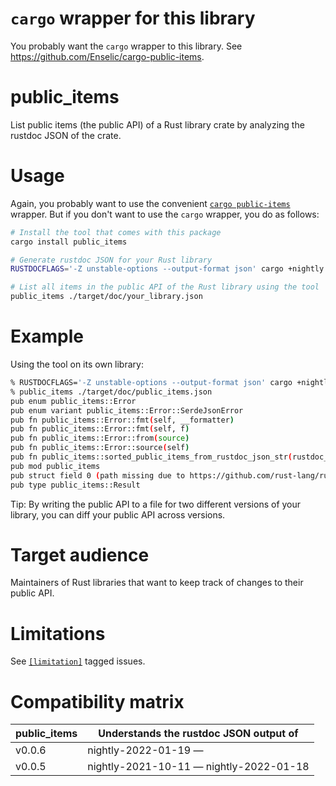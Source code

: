 # `cargo` wrapper for this library

You probably want the `cargo` wrapper to this library. See https://github.com/Enselic/cargo-public-items.

# public_items

List public items (the public API) of a Rust library crate by analyzing the rustdoc JSON of the crate.

# Usage

Again, you probably want to use the convenient [`cargo public-items`](https://crates.io/crates/cargo-public-items) wrapper. But if you don't want to use the `cargo` wrapper, you do as follows:

```bash
# Install the tool that comes with this package
cargo install public_items

# Generate rustdoc JSON for your Rust library
RUSTDOCFLAGS='-Z unstable-options --output-format json' cargo +nightly doc --lib --no-deps

# List all items in the public API of the Rust library using the tool
public_items ./target/doc/your_library.json
```

# Example

Using the tool on its own library:
```bash
% RUSTDOCFLAGS='-Z unstable-options --output-format json' cargo +nightly doc --lib --no-deps
% public_items ./target/doc/public_items.json
pub enum public_items::Error
pub enum variant public_items::Error::SerdeJsonError
pub fn public_items::Error::fmt(self, __formatter)
pub fn public_items::Error::fmt(self, f)
pub fn public_items::Error::from(source)
pub fn public_items::Error::source(self)
pub fn public_items::sorted_public_items_from_rustdoc_json_str(rustdoc_json_str)
pub mod public_items
pub struct field 0 (path missing due to https://github.com/rust-lang/rust/issues/92945)
pub type public_items::Result
```

Tip: By writing the public API to a file for two different versions of your library, you can diff your public API across versions.

# Target audience

Maintainers of Rust libraries that want to keep track of changes to their public API.

# Limitations

See [`[limitation]`](https://github.com/Enselic/public_items/labels/limitation)
tagged issues.

# Compatibility matrix

| public_items  | Understands the rustdoc JSON output of  |
| ------------- | --------------------------------------- |
| v0.0.6        | nightly-2022-01-19 —                    |
| v0.0.5        | nightly-2021-10-11 — nightly-2022-01-18 |
